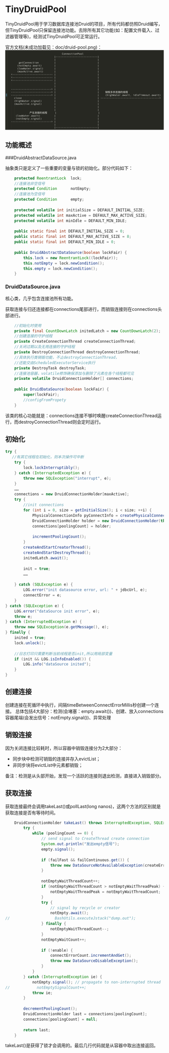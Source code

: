 # TinyDruidPool
TinyDruidPool用于学习数据库连接池Druid的项目，所有代码都仿照Druid编写，但TinyDruidPool只保留连接池功能。去除所有其它功能(如：配置文件载入、过滤器管理等)，经测试TinyDruidPool可正常运行。

官方文档(未成功加载见：doc/druid-pool.png)：
![](doc/druid-pool.png)

## 功能概述
###DruidAbstractDataSource.java

抽象类只是定义了一些重要的变量与锁的初始化。部分代码如下：

```java
    protected ReentrantLock  lock;
    //连接池非空信号
    protected Condition      notEmpty;
    //连接池为空信号
    protected Condition      empty;
    
    protected volatile int initialSize = DEFAULT_INITIAL_SIZE;
    protected volatile int maxActive = DEFAULT_MAX_ACTIVE_SIZE;
    protected volatile int minIdle = DEFAULT_MIN_IDLE;
    
    public static final int DEFAULT_INITIAL_SIZE = 0;
    public static final int DEFAULT_MAX_ACTIVE_SIZE = 8;
    public static final int DEFAULT_MIN_IDLE = 0;
    
    public DruidAbstractDataSource(boolean lockFair) {
        this.lock = new ReentrantLock((lockFair));
        this.notEmpty = lock.newCondition();
        this.empty = lock.newCondition();
    }    
```
### DruidDataSource.java
核心类，几乎包含连接池所有功能。

获取连接与归还连接都在connections尾部进行，而销毁连接则在connections头部进行。

```java
    //初始化时使用
    private final CountDownLatch initedLatch = new CountDownLatch(2);
	//创建连接的守护线程
    private CreateConnectionThread createConnectionThread;
    //关闭过期以及无用连接的守护线程
    private DestroyConnectionThread destroyConnectionThread;
    //具体执行类销毁功能，不止destroyConnectionThread，
    //还能交由ScheduledExecutorService执行
    private DestroyTask destroyTask;
    //连接池容器，volatile修饰确保添加与删除了元素在各个线程都可见
    private volatile DruidConnectionHolder[] connections;
    
    public DruidDataSource(boolean lockFair) {
        super(lockFair);
        //configFromPropety
    }
```
该类的核心功能就是：connections连接不够时唤醒createConnectionThread运行，而destroyConnectionThread则会定时运行。

## 初始化
```java
try {
   //有其它线程在初始化，则本次操作可中断
    try {
        lock.lockInterruptibly();
    } catch (InterruptedException e) {
        throw new SQLException("interrupt", e);
    }
    ……
    connections = new DruidConnectionHolder[maxActive];
    try {
        //init connections
        for (int i = 0, size = getInitialSize(); i < size; ++i) {
            PhysicalConnectionInfo pyConnectInfo = createPhysicalConnection();
            DruidConnectionHolder holder = new DruidConnectionHolder(this, pyConnectInfo);
            connections[poolingCount] = holder;

            incrementPoolingCount();
        }
		createAndStartCreatorThread();
	    createAndStartDestroyThread();
	    initedLatch.await();
	
	    init = true;
	    ……

    } catch (SQLException e) {
        LOG.error("init datasource error, url: " + jdbcUrl, e);
        connectError = e;
    }
} catch (SQLException e) {
    LOG.error("dataSource init error", e);
    throw e;
} catch (InterruptedException e) {
    throw new SQLException(e.getMessage(), e);
} finally {
    inited = true;
    lock.unlock();
	
    //日志打印只需要判断当前线程是否init,所以用局部变量
    if (init && LOG.isInfoEnabled()) {
        LOG.info("dataSource inited");
    }
}
```
## 创建连接
创建连接在死循环中执行，间隔timeBetweenConnectErrorMillis秒创建一个连接。
总体包括4大部分：检测(会堵塞：empty.await())、创建、放入connections容器尾端(会发出信号：notEmpty.signal())、异常处理
## 销毁连接
因为关闭连接比较耗时，所以容器中销毁连接分为2大部分：

- 同步块中检测可销毁的连接并存入evictList；
- 非同步块将evictList中元素都销毁；

备注：检测是从头部开始，发现一个活跃的连接则退出检测，直接进入销毁部分。

## 获取连接
获取连接最终会调用takeLast()或pollLast(long nanos)，这两个方法的区别就是获取连接是否有等待时间。

```java
    DruidConnectionHolder takeLast() throws InterruptedException, SQLException {
        try {
            while (poolingCount == 0) {
                // send signal to CreateThread create connection
                System.out.println("发出empty信号");
                empty.signal();

                if (failFast && failContinuous.get()) {
                    throw new DataSourceNotAvailableException(createError);
                }

                notEmptyWaitThreadCount++;
                if (notEmptyWaitThreadCount > notEmptyWaitThreadPeak) {
                    notEmptyWaitThreadPeak = notEmptyWaitThreadCount;
                }
                try {
                    // signal by recycle or creator
                    notEmpty.await();
//                    BashUtils.executeJstack("dump.out");
                } finally {
                    notEmptyWaitThreadCount--;
                }
                notEmptyWaitCount++;

                if (!enable) {
                    connectErrorCount.incrementAndGet();
                    throw new DataSourceDisableException();
                }
            }
        } catch (InterruptedException ie) {
            notEmpty.signal(); // propagate to non-interrupted thread
//            notEmptySignalCount++;
            throw ie;
        }

        decrementPoolingCount();
        DruidConnectionHolder last = connections[poolingCount];
        connections[poolingCount] = null;

        return last;
    }
```
takeLast()是获得了锁才会调用的。最后几行代码就是从容器中取出连接返回。